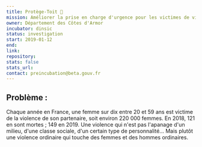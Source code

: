 ```yaml
---
title: Protège-Toit 🏡
mission: Améliorer la prise en charge d'urgence pour les victimes de violences conjugales
owner: Département des Côtes d'Armor
incubator: dinsic 
status: investigation
start: 2019-01-12
end: 
link:
repository: 
stats: false 
stats_url: 
contact: preincubation@beta.gouv.fr
---
```


## Problème :
Chaque année en France, une femme sur dix entre 20 et 59 ans est victime de la violence de son partenaire, soit environ 220 000 femmes.
En 2018, 121 en sont mortes ; 149 en 2019.
Une violence qui n'est pas l'apanage d'un milieu, d'une classe sociale, d'un certain type de personnalité... Mais plutôt une violence ordinaire qui touche des femmes et des hommes ordinaires.
